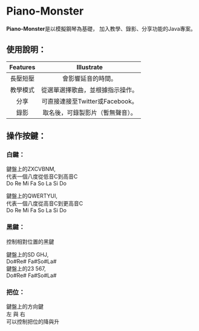 # Piano-Monster
**Piano-Monster**是以模擬鋼琴為基礎，
加入教學、錄影、分享功能的Java專案。

## 使用說明：
| Features               | Illustrate      | 
| :-------------: | :--------------------: | 
| 長壓短壓 |  會影響延音的時間。 | 
| 教學模式 | 從選單選擇歌曲，並根據指示操作。 | 
| 分享 | 可直接連接至Twitter或Facebook。 | 
| 錄影 |取名後，可錄製影片（暫無聲音）。 | 

  	 

## 操作按鍵：

### 白鍵：
鍵盤上的ZXCVBNM,<BR>
代表一個八度從低音C到高音C<BR>
Do Re Mi Fa So La Si Do

鍵盤上的QWERTYUI,<BR>
代表一個八度從高音C到更高音C<BR>
Do Re Mi Fa So La Si Do

### 黑鍵：
控制相對位置的黑鍵<BR>

鍵盤上的SD GHJ,<BR>
Do#Re# Fa#So#La#<BR>
鍵盤上的23 567,<BR>
Do#Re# Fa#So#La#<BR>

### 把位：
鍵盤上的方向鍵<BR>
左 與 右<BR>
可以控制把位的降與升<BR>
